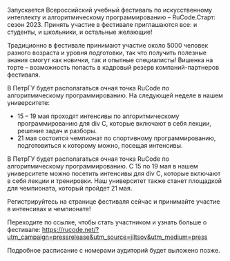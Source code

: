 

Запускается Всероссийский учебный фестиваль по искусственному интеллекту и алгоритмическому программированию – RuCode.Cтарт: сезон 2023. Принять участие в фестивале приглашаются все: и студенты, и школьники, и остальные желающие!

Традиционно в фестивале принимают участие около 5000 человек разного возраста и уровня подготовки, так что получить полезные знания смогут как новички, так и опытные специалисты! Вишенка на торте – возможность попасть в кадровый резерв компаний-партнеров фестиваля.

В ПетрГУ будет располагаться очная точка RuCode по алгоритмическому программированию. На следующей неделе в нашем университете:

- 15 – 19 мая проходят интенсивы по алгоритмическому программированию для div C, которые включают в себя лекции, решение задач и разборы.
- 21 мая состоится чемпионат по спортивному программированию, подготовиться к которому можно, посещая интенсивы.

В ПетрГУ будет располагаться очная точка RuCode по алгоритмическому программированию. С 15 по 19 мая в нашем университете можно посетить интенсивы для div C, которые включают в себя лекции и тренировки. Наш университет также станет площадкой для чемпионата, который пройдет 21 мая.

Регистрируйтесь на странице фестиваля сейчас и принимайте участие в интенсивах и чемпионате!

Переходите по ссылке, чтобы стать участником и узнать больше о фестивале:
https://rucode.net/?utm_campaign=pressrelease&utm_source=jiltsov&utm_medium=press

Подробное расписание с номерами аудиторий будет выложено позже.